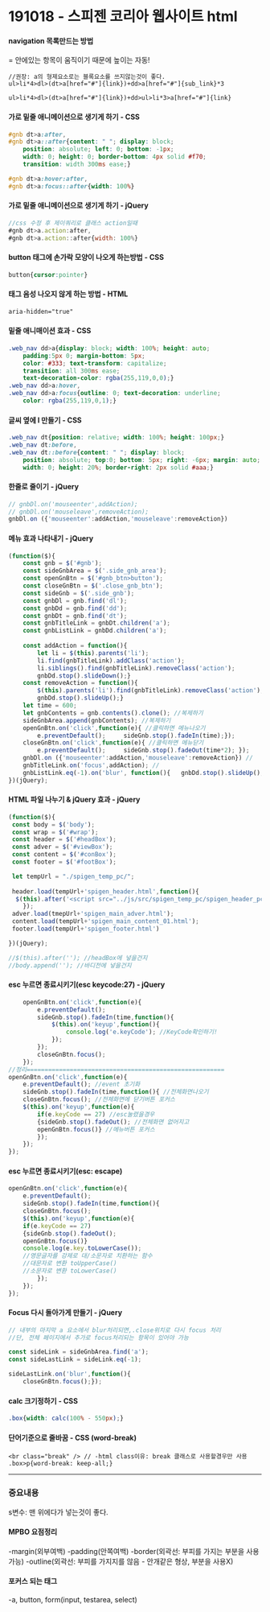 # 191018 - 스피젠 코리아 웹사이트 html

#### navigation 목록만드는 방법

= 안에있는 항목이 움직이기 때문에 높이는 자동!

```nav html
//권장: a의 형제요소로는 블록요소를 쓰지않는것이 좋다.
ul>li*4>dl>(dt>a[href="#"]{link})+dd>a[href="#"]{sub_link}*3

ul>li*4>dl>(dt>a[href="#"]{link})+dd>ul>li*3>a[href="#"]{link}
```

#### 가로 밑줄 애니메이션으로 생기게 하기  - CSS

```css
#gnb dt>a:after,
#gnb dt>a::after{content: " "; display: block;
	position: absolute; left: 0; bottom: -1px;
	width: 0; height: 0; border-bottom: 4px solid #f70;
	transition: width 300ms ease;}

#gnb dt>a:hover:after,
#gnb dt>a:focus::after{width: 100%}
```

#### 가로 밑줄 애니메이션으로 생기게 하기 - jQuery

```javascript
//css 수정 후 제이쿼리로 클래스 action일때
#gnb dt>a.action:after,
#gnb dt>a.action::after{width: 100%}

```

#### button 태그에 손가락 모양이 나오게 하는방법 - CSS

```css
button{cursor:pointer}
```

#### 태그 음성 나오지 않게 하는 방법 - HTML

```html
aria-hidden="true"
```

#### 밑줄 애니매이션 효과 - CSS

```css
.web_nav dd>a{display: block; width: 100%; height: auto;
	padding:5px 0; margin-bottom: 5px; 
	color: #333; text-transform: capitalize;
	transition: all 300ms ease; 
	text-decoration-color: rgba(255,119,0,0);}
.web_nav dd>a:hover,
.web_nav dd>a:focus{outline: 0; text-decoration: underline;
	color: rgba(255,119,0,1);}
```

#### 글씨 옆에 l 만들기 - CSS

```css
.web_nav dt{position: relative; width: 100%; height: 100px;}
.web_nav dt:before,
.web_nav dt::before{content: " "; display: block; 
	position: absolute; top:0; bottom: 5px; right: -6px; margin: auto;
	width: 0; height: 20%; border-right: 2px solid #aaa;}
```

#### 한줄로 줄이기 - jQuery

```js
// gnbDl.on('mouseenter',addAction);
// gnbDl.on('mouseleave',removeAction);
gnbDl.on ({'mouseenter':addAction,'mouseleave':removeAction})
```

#### 메뉴 효과 나타내기 - jQuery

```js
(function($){
	const gnb = $('#gnb');
	const sideGnbArea = $('.side_gnb_area');
	const openGnBtn = $('#gnb_btn>button');
	const closeGnBtn = $('.close_gnb_btn');
	const sideGnb = $('.side_gnb');
	const gnbDl = gnb.find('dl');
	const gnbDd = gnb.find('dd'); 
	const gnbDt = gnb.find('dt');
	const gnbTitleLink = gnbDt.children('a');
	const gnbListLink = gnbDd.children('a');
    
	const addAction = function(){
		let li = $(this).parents('li');
		li.find(gnbTitleLink).addClass('action');
		li.siblings().find(gnbTitleLink).removeClass('action');
		gnbDd.stop().slideDown();}
	const removeAction = function(){
		$(this).parents('li').find(gnbTitleLink).removeClass('action');
		gnbDd.stop().slideUp();}
	let time = 600;
	let gnbContents = gnb.contents().clone(); //복제하기
	sideGnbArea.append(gnbContents); //복제하기
	openGnBtn.on('click',function(e){ //클릭하면 메뉴나오기
		e.preventDefault();		sideGnb.stop().fadeIn(time);});
	closeGnBtn.on('click',function(e){ //클릭하면 메뉴닫기
		e.preventDefault();		sideGnb.stop().fadeOut(time*2);	});
	gnbDl.on ({'mouseenter':addAction,'mouseleave':removeAction}) //
	gnbTitleLink.on('focus',addAction); //
	gnbListLink.eq(-1).on('blur', function(){	gnbDd.stop().slideUp();}); //
})(jQuery);
```

#### HTML 파일 나누기 & jQuery 효과 - jQuery

```js
(function($){
 const body = $('body');
 const wrap = $('#wrap');
 const header = $('#headBox');
 const adver = $('#viewBox');
 const content = $('#conBox');
 const footer = $('#footBox');

 let tempUrl = "./spigen_temp_pc/";
 
 header.load(tempUrl+'spigen_header.html',function(){
  $(this).after('<script src="../js/src/spigen_temp_pc/spigen_header_pc.js"></script>');
	});
 adver.load(tmepUrl+'spigen_main_adver.html');
 content.load(tempUrl+'spigen_main_content_01.html');
 footer.load(tempUrl+'spigen_footer.html')

})(jQuery);

//$(this).after(''); //headBox에 넣을건지
//body.append(''); //바디전에 넣을건지
```

#### esc 누르면 종료시키기(esc keycode:27) - jQuery

```js
	openGnBtn.on('click',function(e){
		e.preventDefault();
		sideGnb.stop().fadeIn(time,function(){
			$(this).on('keyup',function(){
				console.log('e.keyCode'); //KeyCode확인하기!
			});
		});
		closeGnBtn.focus();
	});
//정리=======================================================
openGnBtn.on('click',function(e){
	e.preventDefault(); //event 초기화
	sideGnb.stop().fadeIn(time,function(){ //전체화면나오기
	closeGnBtn.focus(); //전체화면에 닫기버튼 포커스
	$(this).on('keyup',function(e){
		if(e.keyCode == 27) //esc눌렸을경우
		{sideGnb.stop().fadeOut(); //전체화면 없어지고
		openGnBtn.focus()} //메뉴버튼 포커스
		});
	});
});
```

#### esc 누르면 종료시키기(esc: escape)

```js
openGnBtn.on('click',function(e){
	e.preventDefault();
	sideGnb.stop().fadeIn(time,function(){
	closeGnBtn.focus();
	$(this).on('keyup',function(e){
	if(e.keyCode == 27)
	{sideGnb.stop().fadeOut();
	openGnBtn.focus()}
	console.log(e.key.toLowerCase());
	//영문글자를 강제로 대/소문자로 치환하는 함수
	//대문자로 변환 toUpperCase()
	//소문자로 변환 toLowerCase()
		});
	});
});
```

#### Focus 다시 돌아가게 만들기 - jQuery

```js
// 내부의 마지막 a 요소에서 blur처리되면,.close위치로 다시 focus 처리
//단, 전체 페이지에서 추가로 focus처리되는 항목이 있어야 가능

const sideLink = sideGnbArea.find('a');
const sideLastLink = sideLink.eq(-1);

sideLastLink.on('blur',function(){
	closeGnBtn.focus();});
```

#### calc 크기정하기 - CSS

```css
.box{width: calc(100% - 550px);}
```

#### 단어기준으로 줄바꿈 - CSS (word-break)

```
<br class="break" /> // -html class이유: break 클래스로 사용할경우만 사용
.box>p{word-break: keep-all;}
```



---

### 중요내용

s변수: 맨 위에다가 넣는것이 좋다. 

#### MPBO 요점정리

-margin(외부여백)
-padding(안쪽여백)
-border(외곽선: 부피를 가지는 부분을 사용가능)
-outline(외곽선: 부피를 가지지를 않음 - 안개같은 형상, 부분을 사용X)

#### 포커스 되는 태그

-a, button, form(input, testarea, select)

